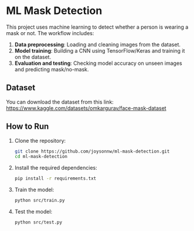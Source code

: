 # ML Mask Detection

This project uses machine learning to detect whether a person is wearing a mask or not.
The workflow includes:
1. **Data preprocessing**: Loading and cleaning images from the dataset.
2. **Model training**: Building a CNN using TensorFlow/Keras and training it on the dataset.
3. **Evaluation and testing**: Checking model accuracy on unseen images and predicting mask/no-mask.

## Dataset
You can download the dataset from this link:  
https://www.kaggle.com/datasets/omkargurav/face-mask-dataset


## How to Run

1. Clone the repository:
   ```bash
   git clone https://github.com/joysonnw/ml-mask-detection.git
   cd ml-mask-detection
2. Install the required dependencies:
   ```bash
   pip install -r requirements.txt
4. Train the model:
   ```bash
   python src/train.py
5. Test the model:
   ```bash
   python src/test.py

